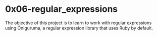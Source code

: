 # 0x06-regular_expressions
The objective of this project is to learn to work with regular expressions using Oniguruma, a regular expression library that uses Ruby by default.
